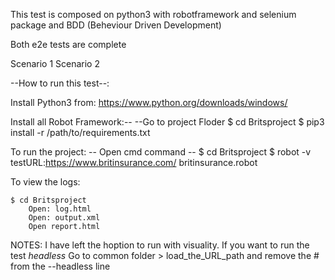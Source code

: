 This test is composed on python3 with robotframework and selenium package and BDD (Beheviour Driven Development)

Both e2e tests are complete

Scenario 1
Scenario 2

--How to run this test--:

Install Python3 from: https://www.python.org/downloads/windows/

Install all Robot Framework:--
--Go to project Floder
    $ cd Britsproject
	$ pip3 install -r /path/to/requirements.txt


To run the project:
-- Open cmd command --
	$ cd Britsproject
	$ robot -v testURL:https://www.britinsurance.com/ britinsurance.robot

To view the logs:

	$ cd Britsproject
		Open: log.html
		Open: output.xml
		Open report.html


NOTES:
	I have left the hoption to run with visuality.
	If you want to run the test *headless*
	Go to common folder > load_the_URL_path
	and remove the # from the --headless line
